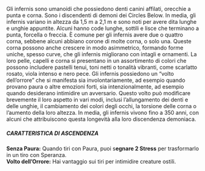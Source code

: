Gli infernis sono umanoidi che possiedono denti canini affilati, orecchie a punta e corna. Sono i discendenti di demoni dei Circles Below. In media, gli infernis variano in altezza da 1,5 m a 2,1 m e sono noti per avere dita lunghe e unghie appuntite. Alcuni hanno code lunghe, sottili e lisce che terminano a punta, forcella o freccia. È comune per gli infernis avere due o quattro corna, sebbene alcuni abbiano corone di molte corna, o solo una. Queste corna possono anche crescere in modo asimmetrico, formando forme uniche, spesso curve, che gli infernis migliorano con intagli e ornamenti. La loro pelle, capelli e corna si presentano in un assortimento di colori che possono includere pastelli tenui, toni netti o tonalità vibranti, come scarlatto rosato, viola intenso e nero pece. Gli infernis possiedono un “volto dell’orrore” che si manifesta sia involontariamente, ad esempio quando provano paura o altre emozioni forti, sia intenzionalmente, ad esempio quando desiderano intimidire un avversario. Questo volto può modificare brevemente il loro aspetto in vari modi, inclusi l’allungamento dei denti e delle unghie, il cambiamento dei colori degli occhi, la torsione delle corna o l’aumento della loro altezza. In media, gli infernis vivono fino a 350 anni, con alcuni che attribuiscono questa longevità alla loro discendenza demoniaca.

##### CARATTERISTICA DI ASCENDENZA
**Senza Paura:** Quando tiri con Paura, puoi s**egnare 2 Stress** per trasformarlo in un tiro con Speranza.  
**Volto dell’Orrore:** Hai vantaggio sui tiri per intimidire creature ostili.